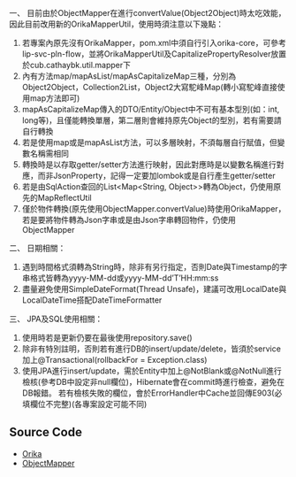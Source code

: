 一、	目前由於ObjectMapper在進行convertValue(Object2Object)時太吃效能，因此目前改用新的OrikaMapperUtil，使用時須注意以下幾點：
1.	若專案內原先沒有OrikaMapper，pom.xml中須自行引入orika-core，可參考lip-svc-pln-flow，並將OrikaMapperUtil及CapitalizePropertyResolver放置於cub.cathaybk.util.mapper下
2.	內有方法map/mapAsList/mapAsCapitalizeMap三種，分別為Object2Object，Collection2List，Object2大寫駝峰Map(轉小寫駝峰直接使用map方法即可)
3.	mapAsCapitalizeMap傳入的DTO/Entity/Object中不可有基本型別(如：int, long等)，且僅能轉換單層，第二層則會維持原先Object的型別，若有需要請自行轉換
4.	若是使用map或是mapAsList方法，可以多層映射，不須每層自行賦值，但變數名稱需相同
5.	轉換時是以存取getter/setter方法進行映射，因此對應時是以變數名稱進行對應，而非JsonProperty，記得一定要加lombok或是自行產生getter/setter
6.	若是由SqlAction查回的List<Map<String, Object>>轉為Object，仍使用原先的MapReflectUtil
7.	僅於物件轉換(原先使用ObjectMapper.convertValue)時使用OrikaMapper，若是要將物件轉為Json字串或是由Json字串轉回物件，仍使用ObjectMapper


二、	日期相關：
1.	遇到時間格式須轉為String時，除非有另行指定，否則Date與Timestamp的字串格式皆轉為yyyy-MM-dd或yyyy-MM-dd’T’HH:mm:ss
2.	盡量避免使用SimpleDateFormat(Thread Unsafe)，建議可改用LocalDate與LocalDateTime搭配DateTimeFormatter

三、	JPA及SQL使用相關：
1.	使用時若是更新仍要在最後使用repository.save()
2.	除非有特別註明，否則若有進行DB的insert/update/delete，皆須於service加上@Transactional(rollbackFor = Exception.class)
3.	使用JPA進行insert/update，需於Entity中加上@NotBlank或@NotNull進行檢核(參考DB中設定非null欄位)，Hibernate會在commit時進行檢查，避免在DB報錯。
若有檢核失敗的欄位，會於ErrorHandler中Cache並回傳E903(必填欄位不完整)(各專案設定可能不同)


## Source Code
* [Orika](https://github.com/orika-mapper/orika)
* [ObjectMapper](https://github.com/joansmith/jackson-databind/blob/master/src/main/java/com/fasterxml/jackson/databind/ObjectMapper.java)
